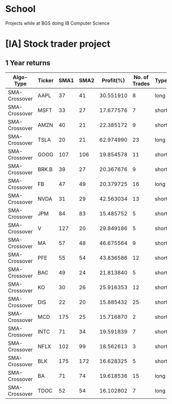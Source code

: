 # School
Projects while at BGS doing IB Computer Science

# [IA] Stock trader project
## 1 Year returns

|Algo-Type    |Ticker|SMA1|SMA2|Profit(%)   |No. of Trades|Type |
|-------------|------|----|----|---------|-------------|-----|
|SMA-Crossover|AAPL  |37  |41  |30.551910|8            |long |
|SMA-Crossover|MSFT  |33  |27  |17.677576|7            |short|
|SMA-Crossover|AMZN  |40  |21  |22.385172|9            |short|
|SMA-Crossover|TSLA  |20  |21  |62.974990|23           |long |
|SMA-Crossover|GOOG  |107 |106 |19.854578|11           |short|
|SMA-Crossover|BRK.B |39  |27  |20.367676|9            |short|
|SMA-Crossover|FB    |47  |49  |20.379725|16           |long |
|SMA-Crossover|NVDA  |31  |29  |42.563034|13           |short|
|SMA-Crossover|JPM   |84  |83  |15.485752|5            |short|
|SMA-Crossover|V     |127 |20  |29.849186|5            |short|
|SMA-Crossover|MA    |57  |48  |46.675564|9            |short|
|SMA-Crossover|PFE   |55  |54  |43.836586|12           |short|
|SMA-Crossover|BAC   |49  |24  |21.813840|5            |short|
|SMA-Crossover|KO    |30  |26  |25.916353|12           |short|
|SMA-Crossover|DIS   |22  |20  |15.885432|25           |short|
|SMA-Crossover|MCD   |175 |25  |15.716870|2            |short|
|SMA-Crossover|INTC  |71  |34  |19.591839|7            |short|
|SMA-Crossover|NFLX  |102 |99  |18.562613|3            |short|
|SMA-Crossover|BLK   |175 |172 |16.628325|5            |short|
|SMA-Crossover|BA    |71  |74  |19.618536|15           |long |
|SMA-Crossover|TDOC  |52  |54  |16.102802|7            |long |
